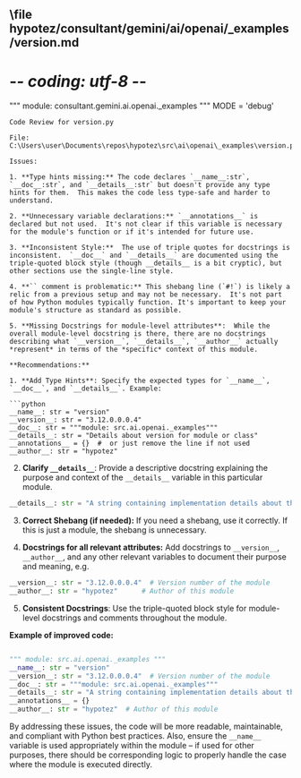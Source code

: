 ## \file hypotez/consultant/gemini/ai/openai/_examples/version.md
# -*- coding: utf-8 -*-

""" module: consultant.gemini.ai.openai._examples """
MODE = 'debug'
```
Code Review for version.py

File: C:\Users\user\Documents\repos\hypotez\src\ai\openai\_examples\version.py

Issues:

1. **Type hints missing:** The code declares `__name__:str`, `__doc__:str`, and `__details__:str` but doesn't provide any type hints for them.  This makes the code less type-safe and harder to understand.

2. **Unnecessary variable declarations:** `__annotations__` is declared but not used.  It's not clear if this variable is necessary for the module's function or if it's intended for future use.

3. **Inconsistent Style:**  The use of triple quotes for docstrings is inconsistent.  `__doc__` and `__details__` are documented using the triple-quoted block style (though __details__ is a bit cryptic), but other sections use the single-line style.

4. **`` comment is problematic:** This shebang line (`#!`) is likely a relic from a previous setup and may not be necessary.  It's not part of how Python modules typically function. It's important to keep your module's structure as standard as possible.

5. **Missing Docstrings for module-level attributes**:  While the overall module-level docstring is there, there are no docstrings describing what `__version__`, `__details__`, `__author__` actually *represent* in terms of the *specific* context of this module.

**Recommendations:**

1. **Add Type Hints**: Specify the expected types for `__name__`, `__doc__`, and `__details__`. Example:

```python
__name__: str = "version"
__version__: str = "3.12.0.0.0.4"
__doc__: str = """module: src.ai.openai._examples"""
__details__: str = "Details about version for module or class"
__annotations__ = {}  #  or just remove the line if not used
__author__: str = "hypotez"
```


2. **Clarify `__details__`**: Provide a descriptive docstring explaining the purpose and context of the `__details__` variable in this particular module.

```python
__details__: str = "A string containing implementation details about the version of this module."
```

3. **Correct Shebang (if needed):**  If you need a shebang, use it correctly. If this is just a module, the shebang is unnecessary.

4. **Docstrings for all relevant attributes:** Add docstrings to `__version__`, `__author__`, and any other relevant variables to document their purpose and meaning, e.g.

```python
__version__: str = "3.12.0.0.0.4"  # Version number of the module
__author__: str = "hypotez"      # Author of this module
```

5. **Consistent Docstrings**:  Use the triple-quoted block style for module-level docstrings and comments throughout the module.

**Example of improved code:**

```python

""" module: src.ai.openai._examples """
__name__: str = "version"
__version__: str = "3.12.0.0.0.4"  # Version number of the module
__doc__: str = """module: src.ai.openai._examples"""
__details__: str = "A string containing implementation details about the version of this module."
__annotations__ = {}
__author__: str = "hypotez"  # Author of this module

```

By addressing these issues, the code will be more readable, maintainable, and compliant with Python best practices.  Also, ensure the `__name__` variable is used appropriately within the module – if used for other purposes, there should be corresponding logic to properly handle the case where the module is executed directly.

